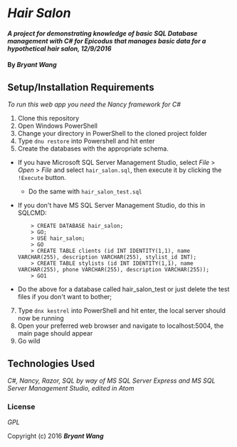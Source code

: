 # _Hair Salon_

#### _A project for demonstrating knowledge of basic SQL Database management with C# for Epicodus that manages basic data for a hypothetical hair salon, 12/9/2016_

#### By _**Bryant Wang**_

## Setup/Installation Requirements

_To run this web app you need the Nancy framework for C#_

1. Clone this repository
2. Open Windows PowerShell
3. Change your directory in PowerShell to the cloned project folder
4. Type `dnu restore` into Powershell and hit enter
5. Create the databases with the appropriate schema.
  * If you have Microsoft SQL Server Management Studio, select _File_ > _Open_ > _File_ and select `hair_salon.sql`, then execute it by clicking the `!Execute` button.
    * Do the same with `hair_salon_test.sql`
  * If you don't have MS SQL Server Management Studio, do this in SQLCMD:

            > CREATE DATABASE hair_salon;
            > GO;
            > USE hair_salon;
            > GO
            > CREATE TABLE clients (id INT IDENTITY(1,1), name VARCHAR(255), description VARCHAR(255), stylist_id INT);
            > CREATE TABLE stylists (id INT IDENTITY(1,1), name VARCHAR(255), phone VARCHAR(255), description VARCHAR(255));
            > GO1

  * Do the above for a database called hair_salon_test or just delete the test files if you don't want to bother;
7. Type `dnx kestrel` into PowerShell and hit enter, the local server should now be running
8. Open your preferred web browser and navigate to localhost:5004, the main page should appear
9. Go wild

## Technologies Used

_C#, Nancy, Razor, SQL by way of MS SQL Server Express and MS SQL Server Management Studio, edited in Atom_

### License

*GPL*

Copyright (c) 2016 **_Bryant Wang_**
